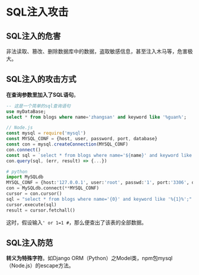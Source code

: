 # SQL注入攻击

## SQL注入的危害

非法读取、篡改、删除数据库中的数据，盗取敏感信息，甚至注入木马等，危害极大。

## SQL注入的攻击方式

**在查询参数里加入了SQL语句**。

```sql
-- 这是一个简单的sql查询语句
use myDataBase;
select * from blogs where name='zhangsan' and keyword like '%guan%';
```

```js
// Node.js
const mysql = require('mysql')
const MYSQL_CONF = {host, user, password, port, database}
const con = mysql.createConnection(MYSQL_CONF)
con.connect()
const sql = `select * from blogs where name='${name}' and keyword like '%${keyword}%'; `
con.query(sql, (err, result) => {...})
```

```py
# python
import MySQLdb
MYSQL_CONF = {host:'127.0.0.1', user:'root', passwd:'1', port:'3306', db:'haha', charset:'utf8'}
con = MySQLdb.connect(**MYSQL_CONF)
cursor = con.cursor()
sql = "select * from blogs where name='{0}' and keyword like '%{1}%';".format(name, keyword)
cursor.execute(sql)
result = cursor.fetchall()
```

这时，假设输入`' or 1=1 #`，那么便查出了该表的全部数据。

## SQL注入防范

**转义为特殊字符**。如Django ORM（Python）之Model类，npm包mysql（Node.js）的escape方法。
